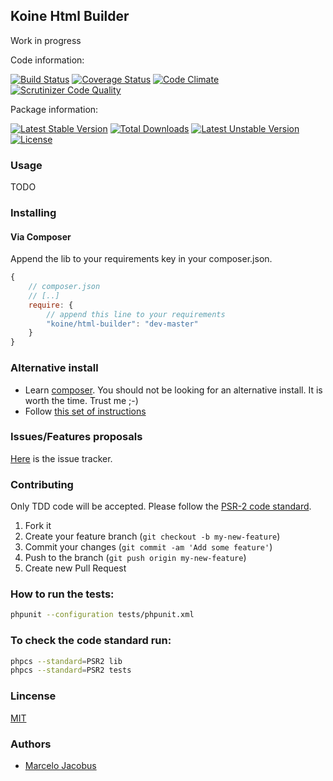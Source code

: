 Koine Html Builder
--------------------

Work in progress

Code information:

[![Build Status](https://travis-ci.org/koinephp/HtmlBuilder.png?branch=master)](https://travis-ci.org/koinephp/HtmlBuilder)
[![Coverage Status](https://coveralls.io/repos/koinephp/HtmlBuilder/badge.png)](https://coveralls.io/r/koinephp/HtmlBuilder)
[![Code Climate](https://codeclimate.com/github/koinephp/HtmlBuilder.png)](https://codeclimate.com/github/koinephp/HtmlBuilder)
[![Scrutinizer Code Quality](https://scrutinizer-ci.com/g/koinephp/HtmlBuilder/badges/quality-score.png?b=master)](https://scrutinizer-ci.com/g/koinephp/HtmlBuilder/?branch=master)

Package information:

[![Latest Stable Version](https://poser.pugx.org/koine/html-builder/v/stable.svg)](https://packagist.org/packages/koine/html-builder)
[![Total Downloads](https://poser.pugx.org/koine/html-builder/downloads.svg)](https://packagist.org/packages/koine/html-builder)
[![Latest Unstable Version](https://poser.pugx.org/koine/html-builder/v/unstable.svg)](https://packagist.org/packages/koine/html-builder)
[![License](https://poser.pugx.org/koine/html-builder/license.svg)](https://packagist.org/packages/koine/html-builder)

### Usage

TODO

### Installing

#### Via Composer
Append the lib to your requirements key in your composer.json.

```javascript
{
    // composer.json
    // [..]
    require: {
        // append this line to your requirements
        "koine/html-builder": "dev-master"
    }
}
```

### Alternative install
- Learn [composer](https://getcomposer.org). You should not be looking for an alternative install. It is worth the time. Trust me ;-)
- Follow [this set of instructions](#installing-via-composer)

### Issues/Features proposals

[Here](https://github.com/koinephp/html-builder/issues) is the issue tracker.

### Contributing

Only TDD code will be accepted. Please follow the [PSR-2 code standard](https://github.com/php-fig/fig-standards/blob/master/accepted/PSR-2-coding-style-guide.md).

1. Fork it
2. Create your feature branch (`git checkout -b my-new-feature`)
3. Commit your changes (`git commit -am 'Add some feature'`)
4. Push to the branch (`git push origin my-new-feature`)
5. Create new Pull Request

### How to run the tests:

```bash
phpunit --configuration tests/phpunit.xml
```

### To check the code standard run:

```bash
phpcs --standard=PSR2 lib
phpcs --standard=PSR2 tests
```

### Lincense
[MIT](MIT-LICENSE)

### Authors

- [Marcelo Jacobus](https://github.com/mjacobus)
